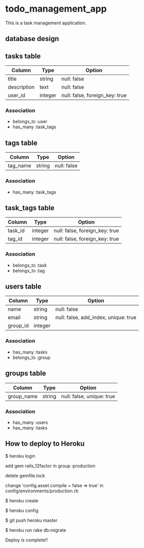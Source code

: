 # todo_management_app

This is a task management application.


## database design

## tasks table

|Column      |Type       |Option                         |
|------------|-----------|-------------------------------|
|title       |string     |null: false                    |
|description |text       |null: false                    |
|user_id     |integer    |null: false, foreign_key: true |

### Association
- belongs_to :user
- has_many :task_tags


## tags table

|Column      |Type       |Option                      |
|------------|-----------|----------------------------|
|tag_name    |string     |null: false                 |


### Association
- has_many :task_tags


## task_tags table

|Column      |Type       |Option                         |
|------------|-----------|-------------------------------|
|task_id     |integer    |null: false, foreign_key: true |
|tag_id      |integer    |null: false, foreign_key: true |

### Association
- belongs_to :task
- belongs_to :tag


## users table

|Column      |Type       |Option                               |
|------------|-----------|-------------------------------------|
|name        |string     |null: false                          |
|email       |string     |null: false, add_index, unique: true |
|group_id    |integer    |                                     |

### Association
- has_many :tasks
- belongs_to :group


## groups table

|Column      |Type       |Option                               |
|------------|-----------|-------------------------------------|
|group_name  |string     |null: false, unique: true            |

### Association
- has_many :users
- has_many :tasks


## How to deploy to Heroku

$ heroku login

add gem rails_12factor in group :production

delete gemfile.lock

change 'config.asset.compile = false => true' in config/environments/production.rb

$ heroku create

$ heroku config

$ git push heroku master

$ heroku run rake db:migrate

Deploy is complete!!




